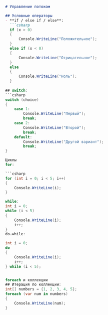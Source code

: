 ```markdown
# Управление потоком

## Условные операторы
- **if / else if / else**:
  ```csharp
  if (x > 0)
  {
      Console.WriteLine("Положительное");
  }
  else if (x < 0)
  {
      Console.WriteLine("Отрицательное");
  }
  else
  {
      Console.WriteLine("Ноль");
  }
  
## switch:
```csharp
switch (choice)
{
    case 1:
        Console.WriteLine("Первый");
        break;
    case 2:
        Console.WriteLine("Второй");
        break;
    default:
        Console.WriteLine("Другой вариант");
        break;
}

Циклы
for:

```csharp
for (int i = 0; i < 5; i++)
{
    Console.WriteLine(i);
}

while:
int i = 0;
while (i < 5)
{
    Console.WriteLine(i);
    i++;
}
do…while:

int i = 0;
do
{
    Console.WriteLine(i);
    i++;
} while (i < 5);


foreach и коллекции
## Итерация по коллекции:
int[] numbers = {1, 2, 3, 4, 5};
foreach (var num in numbers)
{
    Console.WriteLine(num);
}